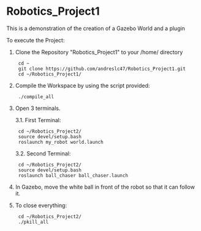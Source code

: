 # Robotics_Project1
This is a demonstration of the creation of a Gazebo World and a plugin

To execute the Project:

1. Clone the Repository "Robotics_Project1" to your /home/<user> directory
	
        cd ~
        git clone https://github.com/andreslc47/Robotics_Project1.git
        cd ~/Robotics_Project1/
        
	
2. Compile the Workspace by using the script provided:
	
        ./compile_all
 
	
3. Open 3 terminals.

    3.1. First Terminal: 

        cd ~/Robotics_Project2/
        source devel/setup.bash
        roslaunch my_robot world.launch

    3.2. Second Terminal:

        cd ~/Robotics_Project2/
        source devel/setup.bash
        roslaunch ball_chaser ball_chaser.launch


4. In Gazebo, move the white ball in front of the robot so that it can follow it.

	
5. To close everything:

        cd ~/Robotics_Project2/
        ./pkill_all
